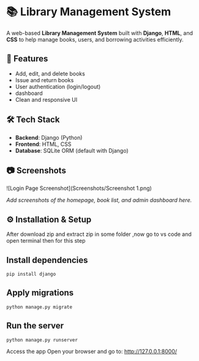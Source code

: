 # 📚 Library Management System

A web-based **Library Management System** built with **Django**, **HTML**, and **CSS** to help manage books, users, and borrowing activities efficiently.

## 🚀 Features

- Add, edit, and delete books
- Issue and return books
- User authentication (login/logout)
- dashboard
- Clean and responsive UI

## 🛠️ Tech Stack

- **Backend**: Django (Python)
- **Frontend**: HTML, CSS 
- **Database**: SQLite ORM (default with Django)

## 📷 Screenshots
![Login Page Screenshot](Screenshots/Screenshot 1.png)

*Add screenshots of the homepage, book list, and admin dashboard here.*

## ⚙️ Installation & Setup

 After download zip and extract zip in some folder ,now go to vs code and open terminal then for this step
 ## Install dependencies
    pip install django
 ## Apply migrations
    python manage.py migrate
 ## Run the server
    python manage.py runserver
Access the app
Open your browser and go to: http://127.0.0.1:8000/
